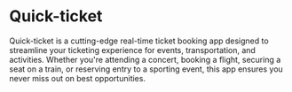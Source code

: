 # Quick-ticket
   Quick-ticket is a cutting-edge real-time ticket booking app designed to streamline your ticketing experience for events, transportation, and activities. Whether you're attending a concert, booking a flight, securing a seat on a train, or reserving entry to a sporting event, this app ensures you never miss out on best opportunities. 
